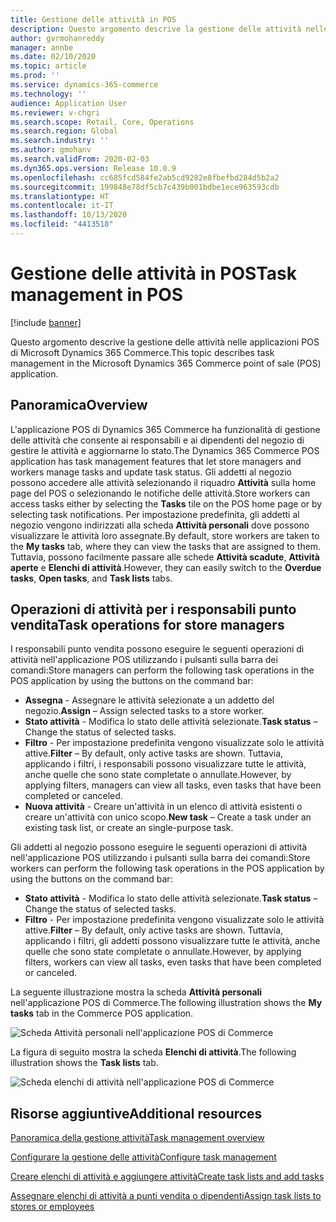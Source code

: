 ```yaml
---
title: Gestione delle attività in POS
description: Questo argomento descrive la gestione delle attività nelle applicazioni POS di Microsoft Dynamics 365 Commerce.
author: gvrmohanreddy
manager: annbe
ms.date: 02/10/2020
ms.topic: article
ms.prod: ''
ms.service: dynamics-365-commerce
ms.technology: ''
audience: Application User
ms.reviewer: v-chgri
ms.search.scope: Retail, Core, Operations
ms.search.region: Global
ms.search.industry: ''
ms.author: gmohanv
ms.search.validFrom: 2020-02-03
ms.dyn365.ops.version: Release 10.0.9
ms.openlocfilehash: cc685fcd584fe2ab5cd9282e8fbefbd284d5b2a2
ms.sourcegitcommit: 199848e78df5cb7c439b001bdbe1ece963593cdb
ms.translationtype: HT
ms.contentlocale: it-IT
ms.lasthandoff: 10/13/2020
ms.locfileid: "4413518"
---
```

# <a name="task-management-in-pos"></a><span data-ttu-id="22f6f-103">Gestione delle attività in POS</span><span class="sxs-lookup"><span data-stu-id="22f6f-103">Task management in POS</span></span>

[!include [banner](includes/banner.md)]

<span data-ttu-id="22f6f-104">Questo argomento descrive la gestione delle attività nelle applicazioni POS di Microsoft Dynamics 365 Commerce.</span><span class="sxs-lookup"><span data-stu-id="22f6f-104">This topic describes task management in the Microsoft Dynamics 365 Commerce point of sale (POS) application.</span></span>

## <a name="overview"></a><span data-ttu-id="22f6f-105">Panoramica</span><span class="sxs-lookup"><span data-stu-id="22f6f-105">Overview</span></span>

<span data-ttu-id="22f6f-106">L'applicazione POS di Dynamics 365 Commerce ha funzionalità di gestione delle attività che consente ai responsabili e ai dipendenti del negozio di gestire le attività e aggiornarne lo stato.</span><span class="sxs-lookup"><span data-stu-id="22f6f-106">The Dynamics 365 Commerce POS application has task management features that let store managers and workers manage tasks and update task status.</span></span> <span data-ttu-id="22f6f-107">Gli addetti al negozio possono accedere alle attività selezionando il riquadro **Attività** sulla home page del POS o selezionando le notifiche delle attività.</span><span class="sxs-lookup"><span data-stu-id="22f6f-107">Store workers can access tasks either by selecting the **Tasks** tile on the POS home page or by selecting task notifications.</span></span> <span data-ttu-id="22f6f-108">Per impostazione predefinita, gli addetti al negozio vengono indirizzati alla scheda **Attività personali** dove possono visualizzare le attività loro assegnate.</span><span class="sxs-lookup"><span data-stu-id="22f6f-108">By default, store workers are taken to the **My tasks** tab, where they can view the tasks that are assigned to them.</span></span> <span data-ttu-id="22f6f-109">Tuttavia, possono facilmente passare alle schede **Attività scadute**, **Attività aperte** e **Elenchi di attività**.</span><span class="sxs-lookup"><span data-stu-id="22f6f-109">However, they can easily switch to the **Overdue tasks**, **Open tasks**, and **Task lists** tabs.</span></span>

## <a name="task-operations-for-store-managers"></a><span data-ttu-id="22f6f-110">Operazioni di attività per i responsabili punto vendita</span><span class="sxs-lookup"><span data-stu-id="22f6f-110">Task operations for store managers</span></span>

<span data-ttu-id="22f6f-111">I responsabili punto vendita possono eseguire le seguenti operazioni di attività nell'applicazione POS utilizzando i pulsanti sulla barra dei comandi:</span><span class="sxs-lookup"><span data-stu-id="22f6f-111">Store managers can perform the following task operations in the POS application by using the buttons on the command bar:</span></span>

- <span data-ttu-id="22f6f-112">**Assegna** - Assegnare le attività selezionate a un addetto del negozio.</span><span class="sxs-lookup"><span data-stu-id="22f6f-112">**Assign** – Assign selected tasks to a store worker.</span></span>
- <span data-ttu-id="22f6f-113">**Stato attività** - Modifica lo stato delle attività selezionate.</span><span class="sxs-lookup"><span data-stu-id="22f6f-113">**Task status** – Change the status of selected tasks.</span></span>
- <span data-ttu-id="22f6f-114">**Filtro** - Per impostazione predefinita vengono visualizzate solo le attività attive.</span><span class="sxs-lookup"><span data-stu-id="22f6f-114">**Filter** – By default, only active tasks are shown.</span></span> <span data-ttu-id="22f6f-115">Tuttavia, applicando i filtri, i responsabili possono visualizzare tutte le attività, anche quelle che sono state completate o annullate.</span><span class="sxs-lookup"><span data-stu-id="22f6f-115">However, by applying filters, managers can view all tasks, even tasks that have been completed or canceled.</span></span>
- <span data-ttu-id="22f6f-116">**Nuova attività** - Creare un'attività in un elenco di attività esistenti o creare un'attività con unico scopo.</span><span class="sxs-lookup"><span data-stu-id="22f6f-116">**New task** – Create a task under an existing task list, or create an single-purpose task.</span></span>

<span data-ttu-id="22f6f-117">Gli addetti al negozio possono eseguire le seguenti operazioni di attività nell'applicazione POS utilizzando i pulsanti sulla barra dei comandi:</span><span class="sxs-lookup"><span data-stu-id="22f6f-117">Store workers can perform the following task operations in the POS application by using the buttons on the command bar:</span></span>

- <span data-ttu-id="22f6f-118">**Stato attività** - Modifica lo stato delle attività selezionate.</span><span class="sxs-lookup"><span data-stu-id="22f6f-118">**Task status** – Change the status of selected tasks.</span></span>
- <span data-ttu-id="22f6f-119">**Filtro** - Per impostazione predefinita vengono visualizzate solo le attività attive.</span><span class="sxs-lookup"><span data-stu-id="22f6f-119">**Filter** – By default, only active tasks are shown.</span></span> <span data-ttu-id="22f6f-120">Tuttavia, applicando i filtri, gli addetti possono visualizzare tutte le attività, anche quelle che sono state completate o annullate.</span><span class="sxs-lookup"><span data-stu-id="22f6f-120">However, by applying filters, workers can view all tasks, even tasks that have been completed or canceled.</span></span>

<span data-ttu-id="22f6f-121">La seguente illustrazione mostra la scheda **Attività personali** nell'applicazione POS di Commerce.</span><span class="sxs-lookup"><span data-stu-id="22f6f-121">The following illustration shows the **My tasks** tab in the Commerce POS application.</span></span>

![Scheda Attività personali nell'applicazione POS di Commerce](media/POS-task-management.png)

<span data-ttu-id="22f6f-123">La figura di seguito mostra la scheda **Elenchi di attività**.</span><span class="sxs-lookup"><span data-stu-id="22f6f-123">The following illustration shows the **Task lists** tab.</span></span>

![Scheda elenchi di attività nell'applicazione POS di Commerce](media/POS-task-lists-management.png)

## <a name="additional-resources"></a><span data-ttu-id="22f6f-125">Risorse aggiuntive</span><span class="sxs-lookup"><span data-stu-id="22f6f-125">Additional resources</span></span>

[<span data-ttu-id="22f6f-126">Panoramica della gestione attività</span><span class="sxs-lookup"><span data-stu-id="22f6f-126">Task management overview</span></span>](task-mgmt-overview.md)

[<span data-ttu-id="22f6f-127">Configurare la gestione delle attività</span><span class="sxs-lookup"><span data-stu-id="22f6f-127">Configure task management</span></span>](task-mgmt-configure.md)

[<span data-ttu-id="22f6f-128">Creare elenchi di attività e aggiungere attività</span><span class="sxs-lookup"><span data-stu-id="22f6f-128">Create task lists and add tasks</span></span>](task-mgmt-create-lists.md)

[<span data-ttu-id="22f6f-129">Assegnare elenchi di attività a punti vendita o dipendenti</span><span class="sxs-lookup"><span data-stu-id="22f6f-129">Assign task lists to stores or employees</span></span>](task-mgmt-assign-lists.md)
